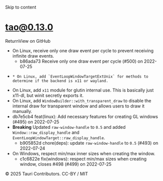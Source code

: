 Skip to content
# tao@0.13.0
ReturnView on GitHub
  * On Linux, receive only one draw event per cycle to prevent receiving infinite draw events. 
    * b86ada73 Receive only one draw event per cycle (#500) on 2022-07-25
  *     * On Linux, add `EventLoopWindowTargetExtUnix` for methods to determine if the backend is x11 or wayland.
  * On Linux, add `x11` module for glutin internal use. This is basically just x11-dl, but winit secretly exports it.
  * On Linux, add `WindowBuilder::with_transparent_draw` to disable the internal draw for transparent window and allows users to draw it manually.
  * db7e5cb4 feat(linux): Add necessary features for creating GL windows (#495) on 2022-07-25
  * **Breaking** Updated `raw-window-handle` to `0.5` and added `Window::raw_display_handle` and `EventLoopWindowTarget::raw_display_handle`. 
    * b905852d chore(deps): update `raw-window-handle` to `0.5` (#493) on 2022-07-24
  * On Windows, respect min/max inner sizes when creating the window. 
    * c1c6822e fix(windows): respect min/max sizes when creating window, closes #498 (#499) on 2022-07-25


© 2025 Tauri Contributors. CC-BY / MIT

